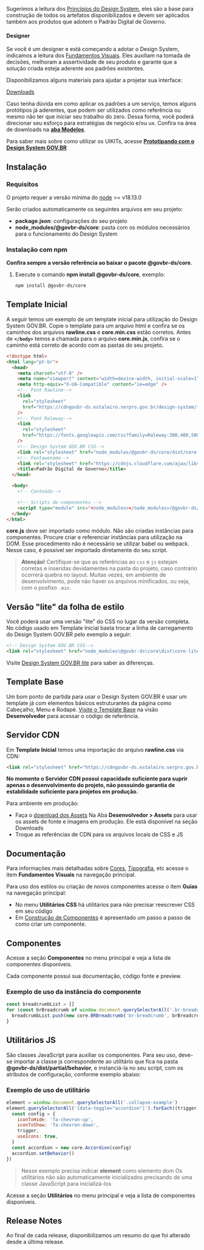 Sugerimos a leitura dos [Princípios do Design System](/ds/introducao/principios), eles são a base para construção de todos os artefatos disponibilizados e devem ser aplicados também aos produtos que adotem o Padrão Digital de Governo.

#### Designer

Se você é um designer e está começando a adotar o Design System, indicamos a leitura dos [Fundamentos Visuais](/ds/fundamentos-visuais/cores). Eles auxiliam na tomada de decisões, melhoram a assertividade de seu produto e garante que a solução criada esteja aderente aos padrões existentes.

Disponibilizamos alguns materiais para ajudar a projetar sua interface:

[Downloads](/ds/downloads/assets)

Caso tenha dúvida em como aplicar os padrões a um serviço, temos alguns protótipos já aderentes, que podem ser utilizados como referência ou mesmo não ter que iniciar seu trabalho do zero. Dessa forma, você poderá direcionar seu esforço para estratégias de negócio e/ou ux. Confira na área de downloads na [**aba Modelos**](/ds/downloads/assets).

<!-- Temos uma novidade que acabamos de disponibilizar para download: Protótipos de um caso de uso. Neles exemplificamos como podem ser aplicados os padrões do design system em soluções web, mobile responsivo e aplicativos nativos IOS e Android sem ferir os padrões de cada plataforma, para que entendam as diferenças entre as aplicações. [Confira na área de downloads na **aba Designer**](/ds/downloads/assets). -->

Para saber mais sobre como utilizar os UIKITs, acesse [**Prototipando com o Design System GOV.BR**](/ds/como-comecar/prototipando)

## Instalação

### Requisitos

O projeto requer a versão mínima do [node](https://nodejs.org/) >= v18.13.0

Serão criados automaticamente os seguintes arquivos em seu projeto:

- **package.json**: configurações do seu projeto
- **node_modules/@govbr-ds/core**: pasta com os módulos necessários para o funcionamento do Design System

### Instalação com npm

**Confira sempre a versão referência ao baixar o pacote @govbr-ds/core**.

1. Execute o comando **npm install @govbr-ds/core**, exemplo:

   ```bash
   npm install @govbr-ds/core
   ```

## Template Inicial

A seguir temos um exemplo de um template inicial para utilização do Design System GOV.BR. Copie o template para um arquivo html e confira se os caminhos dos arquivos **rawline.css** e **core.min.css** estão corretos. Antes de **`</body>`** temos a chamada para o arquivo **core.min.js**, confira se o caminho está correto de acordo com as pastas do seu projeto.

```html
<!doctype html>
<html lang="pt-br">
  <head>
    <meta charset="utf-8" />
    <meta name="viewport" content="width=device-width, initial-scale=1" />
    <meta http-equiv="X-UA-Compatible" content="ie=edge" />
    <!-- Font Rawline-->
    <link
      rel="stylesheet"
      href="https://cdngovbr-ds.estaleiro.serpro.gov.br/design-system/fonts/rawline/css/rawline.css"
    />
    <!-- Font Raleway-->
    <link
      rel="stylesheet"
      href="https://fonts.googleapis.com/css?family=Raleway:300,400,500,600,700,800,900&amp;display=swap"
    />
    <!-- Design System GOV.BR CSS-->
    <link rel="stylesheet" href="node_modules/@govbr-ds/core/dist/core.min.css" />
    <!-- Fontawesome-->
    <link rel="stylesheet" href="https://cdnjs.cloudflare.com/ajax/libs/font-awesome/5.11.2/css/all.min.css" />
    <title>Padrão Digital de Governo</title>
  </head>

  <body>
    <!-- Conteúdo-->

    <!-- Scripts de componentes -->
    <script type="module" src="<node_modules></node_modules>/@govbr-ds/core/dist/core.min.js"></script>
  </body>
</html>
```

**core.js** deve ser importado como módulo. Não são criadas instâncias para componentes. Procure criar e referenciar instâncias para utilização na DOM. Esse procedimento não é necessário se utilizar babel ou webpack. Nesse caso, é possível ser importado diretamente do seu script.

> **Atenção!** Certifique-se que as referências ao `css` e `js` estejam corretas e inseridas devidamentes na pasta do projeto, caso contrário ocorrerá quebra no layout. Muitas vezes, em ambiente de desenvolvimento, pode não haver os arquivos minificados, ou seja, com o posfixo `.min`.

## Versão "lite" da folha de estilo

Você poderá usar uma versão "lite" do CSS no lugar da versão completa. No código usado em Template Inicial basta trocar a linha de carregamento do Design System GOV.BR pelo exemplo a seguir:

```html
<!-- Design System GOV.BR CSS-->
<link rel="stylesheet" href="node_modules\@govbr-ds\core\dist\core-lite.css" />
```

Visite [Design System GOV.BR lite](/ds/como-comecar/versao-lite) para saber as diferenças.

## Template Base

Um bom ponto de partida para usar o Design System GOV.BR é usar um template já com elementos básicos estruturantes da página como Cabeçalho, Menu e Rodapé. [Visite o Template Base](/ds/templates/base) na visão **Desenvolvedor** para acessar o código de referência.

## Servidor CDN

Em **Template Inicial** temos uma importação do arquivo **rawline.css** via CDN:

```html
<link rel="stylesheet" href="https://cdngovbr-ds.estaleiro.serpro.gov.br/design-system/fonts/rawline/css/rawline.css" />
```

<div class="br-message warning" role="alert">
    <div class="icon" aria-label="Componente Obsoleto">
        <i class="fas fa-exclamation-triangle fa-lg" aria-hidden="true"></i>
    </div>
    <div class="content">
        <p><strong>No momento o Servidor CDN possui capacidade suficiente para suprir apenas o desenvolvimento do projeto, não possuindo garantia de estabilidade suficiente para projetos em produção.</strong></p>
        <p></p>
    </div>
</div>

Para ambiente em produção:

- Faça o [download dos Assets](/ds/downloads/assets) Na Aba **Desenvolvedor > Assets** para usar os assets de fonte e imagens em produção. Ele está disponível na seção Downloads
- Troque as referências de CDN para os arquivos locais de CSS e JS

## Documentação

Para informações mais detalhadas sobre [Cores](/ds/fundamentos-visuais/cores), [Tipografia](/ds/fundamentos-visuais/tipografia), etc acesse o item **Fundamentos Visuais** na navegação principal.

Para uso dos estilos ou criação de novos componentes acesse o item **Guias** na navegação principal:

- No menu **Utilitários CSS** há utilitários para não precisar reescrever CSS em seu código
- Em [Construção de Componentes](/ds/guias/construcao-de-componentes) é apresentado um passo a passo de como criar um componente.

## Componentes

Acesse a seção **Componentes** no menu principal e veja a lista de componentes disponíveis.

Cada componente possui sua documentação, código fonte e preview.

### Exemplo de uso da instância do componente

```javascript
const breadcrumbList = []
for (const brBreadcrumb of window.document.querySelectorAll('.br-breadcrumb')) {
  breadcrumbList.push(new core.BRBreadcrumb('br-breadcrumb', brBreadcrumb))
}
```

## Utilitários JS

São classes JavaScript para auxiliar os componentes. Para seu uso, deve-se importar a classe js correspondente ao utilitário que fica na pasta **@govbr-ds/dist/partial/behavior**, e instanciá-la no seu script, com os atributos de configuração, conforme exemplo abaixo:

### Exemplo de uso de utilitário

```javascript
element = window.document.querySelectorAll('.collapse-example')
element.querySelectorAll('[data-toggle="accordion"]').forEach((trigger) => {
  const config = {
    iconToHide: 'fa-chevron-up',
    iconToShow: 'fa-chevron-down',
    trigger,
    useIcons: true,
  }
  const accordion = new core.Accordion(config)
  accordion.setBehavior()
})
```

> Nesse exemplo precisa indicar **element** como elemento dom
> Os utilitários não são automaticamente inicializados precisando de uma classe JavaScript para inicializá-los

Acesse a seção **Utilitários** no menu principal e veja a lista de componentes disponíveis.

## Release Notes

Ao final de cada release, disponibilizamos um resumo do que foi alterado desde a última release.
